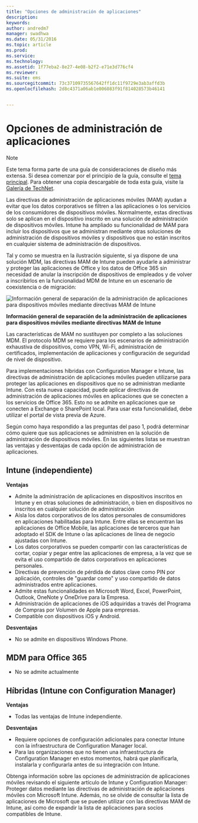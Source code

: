 ```yaml
---
title: "Opciones de administración de aplicaciones"
description: 
keywords: 
author: andredm7
manager: swadhwa
ms.date: 05/31/2016
ms.topic: article
ms.prod: 
ms.service: 
ms.technology: 
ms.assetid: 1f77eba2-8e27-4e08-b2f2-e71e3d776cf4
ms.reviewer: 
ms.suite: ems
ms.sourcegitcommit: 73c37109735567642ff1dc11f9729e3ab3affd3b
ms.openlocfilehash: 2d8c4371a06ab1e006083f91f814028573b46141


---
```


# Opciones de administración de aplicaciones

>[!NOTE]
>Este tema forma parte de una guía de consideraciones de diseño más extensa. Si desea comenzar por el principio de la guía, consulte el [tema principal](mdm-design-considerations-guide.md). Para obtener una copia descargable de toda esta guía, visite la [Galería de TechNet](https://gallery.technet.microsoft.com/Mobile-Device-Management-7d401582).

Las directivas de administración de aplicaciones móviles (MAM) ayudan a evitar que los datos corporativos se filtren a las aplicaciones o los servicios de los consumidores de dispositivos móviles. Normalmente, estas directivas solo se aplican en el dispositivo inscrito en una solución de administración de dispositivos móviles. Intune ha ampliado su funcionalidad de MAM para incluir los dispositivos que se administran mediante otras soluciones de administración de dispositivos móviles y dispositivos que no están inscritos en cualquier sistema de administración de dispositivos.

Tal y como se muestra en la ilustración siguiente, si ya dispone de una solución MDM, las directivas MAM de Intune pueden ayudarle a administrar y proteger las aplicaciones de Office y los datos de Office 365 sin necesidad de anular la inscripción de dispositivos de empleados y de volver a inscribirlos en la funcionalidad MDM de Intune en un escenario de coexistencia o de migración:

![Información general de separación de la administración de aplicaciones para dispositivos móviles mediante directivas MAM de Intune](./media/Intune_without_enrollment.png)

**Información general de separación de la administración de aplicaciones para dispositivos móviles mediante directivas MAM de Intune**

Las características de MAM no sustituyen por completo a las soluciones MDM. El protocolo MDM se requiere para los escenarios de administración exhaustiva de dispositivos, como VPN, Wi-Fi, administración de certificados, implementación de aplicaciones y configuración de seguridad de nivel de dispositivo.

Para implementaciones híbridas con Configuration Manager e Intune, las directivas de administración de aplicaciones móviles pueden utilizarse para proteger las aplicaciones en dispositivos que no se administran mediante Intune. Con esta nueva capacidad, puede aplicar directivas de administración de aplicaciones móviles en aplicaciones que se conecten a los servicios de Office 365. Esto no se admite en aplicaciones que se conecten a Exchange o SharePoint local. Para usar esta funcionalidad, debe utilizar el portal de vista previa de Azure.

Según como haya respondido a las preguntas del paso 1, podrá determinar cómo quiere que sus aplicaciones se administren en la solución de administración de dispositivos móviles. En las siguientes listas se muestran las ventajas y desventajas de cada opción de administración de aplicaciones.

## Intune (independiente)

**Ventajas**

- Admite la administración de aplicaciones en dispositivos inscritos en Intune y en otras soluciones de administración, o bien en dispositivos no inscritos en cualquier solución de administración
- Aísla los datos corporativos de los datos personales de consumidores en aplicaciones habilitadas para Intune. Entre ellas se encuentran las aplicaciones de Office Mobile, las aplicaciones de terceros que han adoptado el SDK de Intune o las aplicaciones de línea de negocio ajustadas con Intune.
- Los datos corporativos se pueden compartir con las características de cortar, copiar y pegar entre las aplicaciones de empresa, a la vez que se evita el uso compartido de datos corporativos en aplicaciones personales.
- Directivas de prevención de pérdida de datos clave como PIN por aplicación, controles de "guardar como" y uso compartido de datos administrados entre aplicaciones.
- Admite estas funcionalidades en Microsoft Word, Excel, PowerPoint, Outlook, OneNote y OneDrive para la Empresa.
- Administración de aplicaciones de iOS adquiridas a través del Programa de Compras por Volumen de Apple para empresas.
- Compatible con dispositivos iOS y Android.

**Desventajas**

- No se admite en dispositivos Windows Phone.

## MDM para Office 365

- No se admite actualmente

## Híbridas (Intune con Configuration Manager)

**Ventajas**

- Todas las ventajas de Intune independiente.

**Desventajas**

- Requiere opciones de configuración adicionales para conectar Intune con la infraestructura de Configuration Manager local.
- Para las organizaciones que no tienen una infraestructura de Configuration Manager en estos momentos, habrá que planificarla, instalarla y configurarla antes de su integración con Intune.

Obtenga información sobre las opciones de administración de aplicaciones móviles revisando el siguiente artículo de Intune y Configuration Manager: Proteger datos mediante las directivas de administración de aplicaciones móviles con Microsoft Intune. Además, no se olvide de consultar la lista de aplicaciones de Microsoft que se pueden utilizar con las directivas MAM de Intune, así como de expandir la lista de aplicaciones para socios compatibles de Intune.


<!--HONumber=Jun16_HO1-->


